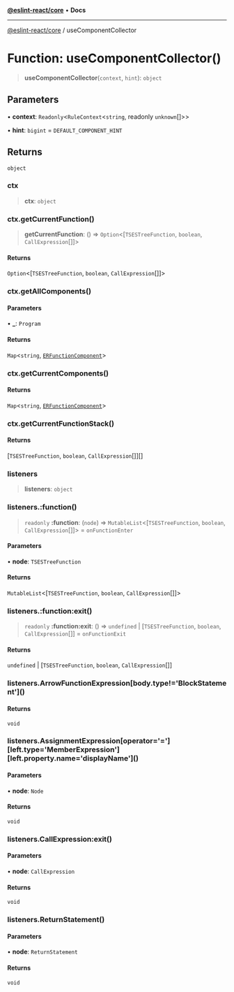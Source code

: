 [**@eslint-react/core**](../README.md) • **Docs**

***

[@eslint-react/core](../README.md) / useComponentCollector

# Function: useComponentCollector()

> **useComponentCollector**(`context`, `hint`): `object`

## Parameters

• **context**: `Readonly`\<`RuleContext`\<`string`, readonly `unknown`[]\>\>

• **hint**: `bigint` = `DEFAULT_COMPONENT_HINT`

## Returns

`object`

### ctx

> **ctx**: `object`

### ctx.getCurrentFunction()

> **getCurrentFunction**: () => `Option`\<[`TSESTreeFunction`, `boolean`, `CallExpression`[]]\>

#### Returns

`Option`\<[`TSESTreeFunction`, `boolean`, `CallExpression`[]]\>

### ctx.getAllComponents()

#### Parameters

• **\_**: `Program`

#### Returns

`Map`\<`string`, [`ERFunctionComponent`](../interfaces/ERFunctionComponent.md)\>

### ctx.getCurrentComponents()

#### Returns

`Map`\<`string`, [`ERFunctionComponent`](../interfaces/ERFunctionComponent.md)\>

### ctx.getCurrentFunctionStack()

#### Returns

[`TSESTreeFunction`, `boolean`, `CallExpression`[]][]

### listeners

> **listeners**: `object`

### listeners.:function()

> `readonly` **:function**: (`node`) => `MutableList`\<[`TSESTreeFunction`, `boolean`, `CallExpression`[]]\> = `onFunctionEnter`

#### Parameters

• **node**: `TSESTreeFunction`

#### Returns

`MutableList`\<[`TSESTreeFunction`, `boolean`, `CallExpression`[]]\>

### listeners.:function:exit()

> `readonly` **:function:exit**: () => `undefined` \| [`TSESTreeFunction`, `boolean`, `CallExpression`[]] = `onFunctionExit`

#### Returns

`undefined` \| [`TSESTreeFunction`, `boolean`, `CallExpression`[]]

### listeners.ArrowFunctionExpression\[body.type!='BlockStatement'\]()

#### Returns

`void`

### listeners.AssignmentExpression\[operator='='\]\[left.type='MemberExpression'\]\[left.property.name='displayName'\]()

#### Parameters

• **node**: `Node`

#### Returns

`void`

### listeners.CallExpression:exit()

#### Parameters

• **node**: `CallExpression`

#### Returns

`void`

### listeners.ReturnStatement()

#### Parameters

• **node**: `ReturnStatement`

#### Returns

`void`
